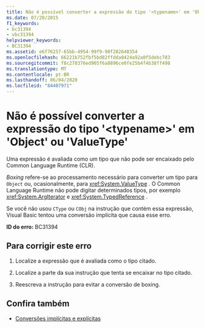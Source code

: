 ```yaml
---
title: Não é possível converter a expressão do tipo '<typename>' em 'Object' ou 'ValueType'
ms.date: 07/20/2015
f1_keywords:
- bc31394
- vbc31394
helpviewer_keywords:
- BC31394
ms.assetid: e6f76257-65bb-4954-99f9-90f282648354
ms.openlocfilehash: 66221b752fbf5bd82ffdda8424a92a0f5debc783
ms.sourcegitcommit: f8c270376ed905f6a8896ce0fe25b4f4b38ff498
ms.translationtype: MT
ms.contentlocale: pt-BR
ms.lasthandoff: 06/04/2020
ms.locfileid: "84407971"
---
```

# <a name="expression-of-type-typename-cannot-be-converted-to-object-or-valuetype"></a>Não é possível converter a expressão do tipo '\<typename>' em 'Object' ou 'ValueType'
Uma expressão é avaliada como um tipo que não pode ser encaixado pelo Common Language Runtime (CLR).  
  
 *Boxing* refere-se ao processamento necessário para converter um tipo para `Object` ou, ocasionalmente, para <xref:System.ValueType> . O Common Language Runtime não pode digitar determinados tipos, por exemplo <xref:System.ArgIterator> e <xref:System.TypedReference> .  
  
 Se você não usou `CType` ou `CObj` na instrução que contém essa expressão, Visual Basic tentou uma conversão implícita que causa esse erro.  
  
 **ID do erro:** BC31394  
  
## <a name="to-correct-this-error"></a>Para corrigir este erro  
  
1. Localize a expressão que é avaliada como o tipo citado.  
  
2. Localize a parte da sua instrução que tenta se encaixar no tipo citado.  
  
3. Reescreva a instrução para evitar a conversão de boxing.  
  
## <a name="see-also"></a>Confira também

- [Conversões implícitas e explícitas](../programming-guide/language-features/data-types/implicit-and-explicit-conversions.md)
